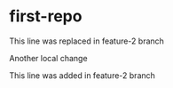 # first-repo

This line was replaced in feature-2 branch

Another local change

This line was added in feature-2 branch
